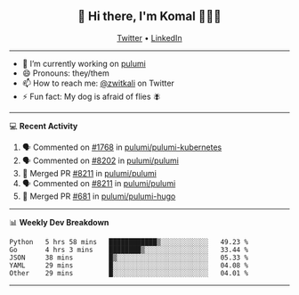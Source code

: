 <h2 align="center"> 👋 Hi there, I'm Komal 🧑🏾‍💻 </h2>
<p align="center">
    <a href="https://twitter.com/zwitkali">Twitter</a> •
    <a href="https://www.linkedin.com/in/komal-ali/">LinkedIn</a>
</p>

--------

- 🔭 I’m currently working on [pulumi](https://github.com/pulumi/pulumi)
- 😄 Pronouns: they/them
- 📫 How to reach me: [@zwitkali](https://twitter.com/zwitkali) on Twitter
- ⚡ Fun fact: My dog is afraid of flies 🪰

--------
💻 **Recent Activity**

<!--START_SECTION:activity-->
1. 🗣 Commented on [#1768](https://github.com/pulumi/pulumi-kubernetes/issues/1768) in [pulumi/pulumi-kubernetes](https://github.com/pulumi/pulumi-kubernetes)
2. 🗣 Commented on [#8202](https://github.com/pulumi/pulumi/issues/8202) in [pulumi/pulumi](https://github.com/pulumi/pulumi)
3. 🎉 Merged PR [#8211](https://github.com/pulumi/pulumi/pull/8211) in [pulumi/pulumi](https://github.com/pulumi/pulumi)
4. 🗣 Commented on [#8211](https://github.com/pulumi/pulumi/issues/8211) in [pulumi/pulumi](https://github.com/pulumi/pulumi)
5. 🎉 Merged PR [#681](https://github.com/pulumi/pulumi-hugo/pull/681) in [pulumi/pulumi-hugo](https://github.com/pulumi/pulumi-hugo)
<!--END_SECTION:activity-->

--------

📊 **Weekly Dev Breakdown**
<!--START_SECTION:waka-->
```text
Python   5 hrs 58 mins   ████████████▒░░░░░░░░░░░░   49.23 % 
Go       4 hrs 3 mins    ████████▒░░░░░░░░░░░░░░░░   33.44 % 
JSON     38 mins         █▒░░░░░░░░░░░░░░░░░░░░░░░   05.33 % 
YAML     29 mins         █░░░░░░░░░░░░░░░░░░░░░░░░   04.08 % 
Other    29 mins         █░░░░░░░░░░░░░░░░░░░░░░░░   04.01 % 
```
<!--END_SECTION:waka-->

--------